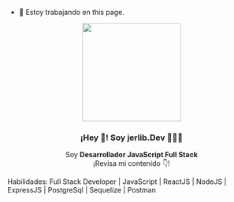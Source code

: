 





- 🔭 Estoy trabajando en this page. 
<p align="center" width="300">
   <img align="center" width="200" src="file:///home/jerlib/Descargas/jj.jpeg" />
   <h3 align="center">¡Hey 👋! Soy jerlib.Dev 👨🏻‍💻</h3>
</p>

<p align="center">Soy <strong>Desarrollador JavaScript Full Stack</strong> <br />¡Revisa mi contenido 👇!</p>
<p align="center">

   Habilidades: Full Stack Developer | JavaScript | ReactJS | NodeJS | ExpressJS | PostgreSql | Sequelize | Postman
